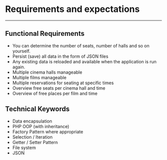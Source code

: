 # Requirements and expectations
***
## Functional Requirements
* You can determine the number of seats, number of halls and so on yourself.
* Persist (save) all data in the form of JSON files
* Any existing data is reloaded and available when the application is run again.
* Multiple cinema halls manageable
* Multiple films manageable
* Multiple reservations for seating at specific times
* Overview free seats per cinema hall and time
* Overview of free places per film and time

## Technical Keywords
* Data encapsulation
* PHP OOP (with inheritance)
* Factory Pattern where appropriate
* Selection / Iteration
* Getter / Setter Pattern
* File system
* JSON